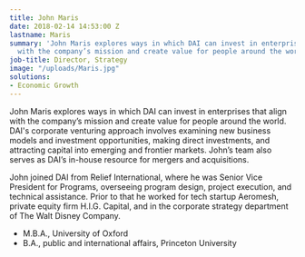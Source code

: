 ```yaml
---
title: John Maris
date: 2018-02-14 14:53:00 Z
lastname: Maris
summary: 'John Maris explores ways in which DAI can invest in enterprises that align
  with the company’s mission and create value for people around the world. '
job-title: Director, Strategy
image: "/uploads/Maris.jpg"
solutions:
- Economic Growth
---
```


John Maris explores ways in which DAI can invest in enterprises that align with the company’s mission and create value for people around the world. DAI's corporate venturing approach involves examining new business models and investment opportunities, making direct investments, and attracting capital into emerging and frontier markets. John’s team also serves as DAI’s in-house resource for mergers and acquisitions.

John joined DAI from Relief International, where he was Senior Vice President for Programs, overseeing program design, project execution, and technical assistance. Prior to that he worked for tech startup Aeromesh, private equity firm H.I.G. Capital, and in the corporate strategy department of The Walt Disney Company.

* M.B.A., University of Oxford
* B.A., public and international affairs, Princeton University
